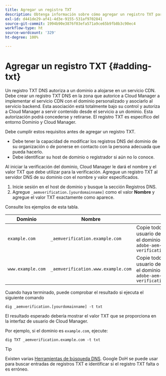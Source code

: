 ```yaml
---
title: Agregar un registro TXT
description: Obtenga información sobre cómo agregar un registro TXT para agregar un nombre de dominio personalizado en Cloud Manager.
exl-id: d441de29-af41-4d3e-9155-531af9702841
source-git-commit: 1994b90e3876f03efa571a9ce65b9fb8b3c90ec4
workflow-type: ht
source-wordcount: '329'
ht-degree: 100%

---
```


# Agregar un registro TXT {#adding-txt}

Un registro TXT DNS autoriza a un dominio a alojarse en un servicio CDN. Debe crear un registro TXT DNS en la zona que autorice a Cloud Manager a implementar el servicio CDN con el dominio personalizado y asociarlo al servicio backend. Esta asociación está totalmente bajo su control y autoriza a Cloud Manager a servir contenido desde el servicio a un dominio. Esta autorización podrá concederse y retirarse. El registro TXT es específico del entorno Dominio y Cloud Manager.

Debe cumplir estos requisitos antes de agregar un registro TXT.

* Debe tener la capacidad de modificar los registros DNS del dominio de su organización o de ponerse en contacto con la persona adecuada que pueda hacerlo.
* Debe identificar su host de dominio o registrador si aún no lo conoce.

Al iniciar la verificación del dominio, Cloud Manager le dará el nombre y el valor TXT que debe utilizar para la verificación. Agregue un registro TXT al servidor DNS de su dominio con el nombre y valor especificados.

1. Inicie sesión en el host de dominio y busque la sección Registros DNS.
1. Agregue `_aemverification.[yourdomainname]` como el valor **Nombre** y agregue el valor TXT exactamente como aparece.

Consulte los ejemplos de esta tabla.

| Dominio | Nombre | Valor TXT |
|--- |--- |---|
| `example.com` | `_aemverification.example.com` | Copie todo el valor que se muestra en la interfaz de usuario de Cloud Manager. Esto es específico para el dominio y el entorno. Por ejemplo:<br>`adobe-aem-verification=example.com/[program]/[env]/..*` |
| `www.example.com` | `_aemverification.www.example.com` | Copie todo el valor que se muestra en la interfaz de usuario de Cloud Manager. Esto es específico para el dominio y el entorno. Por ejemplo:<br>`adobe-aem-verification=www.example.com/[program]/[env]/..*` |

Cuando haya terminado, puede comprobar el resultado si ejecuta el siguiente comando

```shell
dig _aemverification.[yourdomainname] -t txt
```

El resultado esperado debería mostrar el valor TXT que se proporciona en la interfaz de usuario de Cloud Manager.

Por ejemplo, si el dominio es `example.com`, ejecute:

```shell
dig TXT _aemverification.example.com -t txt
```

>[!TIP]
>
>Existen varias [Herramientas de búsqueda DNS](https://www.ultratools.com/tools/dnsLookup). Google DoH se puede usar para buscar entradas de registros TXT e identificar si el registro TXT falta o es erróneo.
